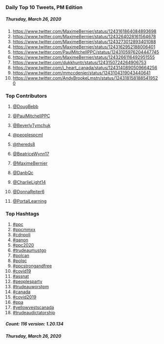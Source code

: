 ### Daily Top 10 Tweets, PM Edition
##### Thursday, March 26, 2020
 1) https://www.twitter.com/MaximeBernier/status/1243161864084893698
 2) https://www.twitter.com/MaximeBernier/status/1243264028161564678
 3) https://www.twitter.com/MaximeBernier/status/1243273012893401088
 4) https://www.twitter.com/MaximeBernier/status/1243162952188006401
 5) https://www.twitter.com/PaulMitchellPPC/status/1243105976204447745
 6) https://www.twitter.com/MaximeBernier/status/1243266116492951555
 7) https://www.twitter.com/dukkhuntr/status/1243150724264906753
 8) https://www.twitter.com/i_heart_canada/status/1243140890509664256
 9) https://www.twitter.com/mmccdenier/status/1243104319043440641
10) https://www.twitter.com/AndyBrookeLmstn/status/1243181581885419520

### Top Contributors
  1) [@DougBebb](https://www.twitter.com/DougBebb)
  2) [@PaulMitchellPPC](https://www.twitter.com/PaulMitchellPPC)
  3) [@BeverlyTymchuk](https://www.twitter.com/BeverlyTymchuk)
  4) [@peoplespcml](https://www.twitter.com/peoplespcml)
  5) [@thereds8](https://www.twitter.com/thereds8)
  6) [@BeatriceWynn17](https://www.twitter.com/BeatriceWynn17)
  7) [@MaximeBernier](https://www.twitter.com/MaximeBernier)
  8) [@DanbQc](https://www.twitter.com/DanbQc)
  9) [@CharlieLight14](https://www.twitter.com/CharlieLight14)
 10) [@DonnaReiter6](https://www.twitter.com/DonnaReiter6)

 11) [@PortalLearning](https://www.twitter.com/PortalLearning)


### Top Hashtags

  1) [#ppc](https://www.twitter.com/hashtag/ppc)
  2) [#ppcmmxx](https://www.twitter.com/hashtag/ppcmmxx)
  3) [#cdnpoli](https://www.twitter.com/hashtag/cdnpoli)
  4) [#qanon](https://www.twitter.com/hashtag/qanon)
  5) [#ppc2020](https://www.twitter.com/hashtag/ppc2020)
  6) [#trudeaumustgo](https://www.twitter.com/hashtag/trudeaumustgo)
  7) [#polcan](https://www.twitter.com/hashtag/polcan)
  8) [#polqc](https://www.twitter.com/hashtag/polqc)
  9) [#ppcstrongandfree](https://www.twitter.com/hashtag/ppcstrongandfree)
 10) [#covid19](https://www.twitter.com/hashtag/covid19)
 11) [#assnat](https://www.twitter.com/hashtag/assnat)
 12) [#peoplesparty](https://www.twitter.com/hashtag/peoplesparty)
 13) [#trudeauworstpm](https://www.twitter.com/hashtag/trudeauworstpm)
 14) [#canada](https://www.twitter.com/hashtag/canada)
 15) [#covid2019](https://www.twitter.com/hashtag/covid2019)
 16) [#ppa](https://www.twitter.com/hashtag/ppa)
 17) [#yellowvestscanada](https://www.twitter.com/hashtag/yellowvestscanada)
 18) [#trudeaudictatorship](https://www.twitter.com/hashtag/trudeaudictatorship)

##### Count: 116	version: 1.20.134
##### Thursday, March 26, 2020

